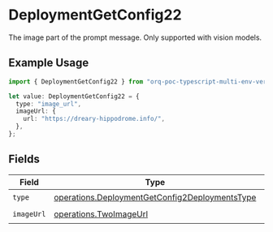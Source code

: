 # DeploymentGetConfig22

The image part of the prompt message. Only supported with vision models.

## Example Usage

```typescript
import { DeploymentGetConfig22 } from "orq-poc-typescript-multi-env-version/models/operations";

let value: DeploymentGetConfig22 = {
  type: "image_url",
  imageUrl: {
    url: "https://dreary-hippodrome.info/",
  },
};
```

## Fields

| Field                                                                                                            | Type                                                                                                             | Required                                                                                                         | Description                                                                                                      |
| ---------------------------------------------------------------------------------------------------------------- | ---------------------------------------------------------------------------------------------------------------- | ---------------------------------------------------------------------------------------------------------------- | ---------------------------------------------------------------------------------------------------------------- |
| `type`                                                                                                           | [operations.DeploymentGetConfig2DeploymentsType](../../models/operations/deploymentgetconfig2deploymentstype.md) | :heavy_check_mark:                                                                                               | N/A                                                                                                              |
| `imageUrl`                                                                                                       | [operations.TwoImageUrl](../../models/operations/twoimageurl.md)                                                 | :heavy_check_mark:                                                                                               | N/A                                                                                                              |
